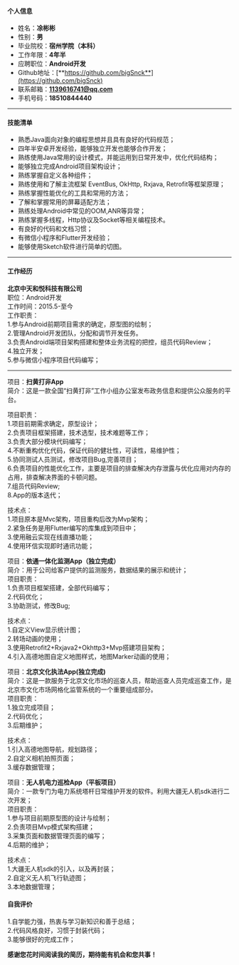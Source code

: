 #### 个人信息
* 姓名：**凃彬彬**
* 性别：**男**
* 毕业院校：**宿州学院（本科）**
* 工作年限：**4年半**
* 应聘职位：**Android开发**
* Github地址：[**https://github.com/bigSnck**](https://github.com/bigSnck)
* 联系邮箱：**1139616741@qq.com**
* 手机号码：**18510844440**

----------
#### 技能清单
* 熟悉Java面向对象的编程思想并且具有良好的代码规范；
* 四年半安卓开发经验，能够独立开发也能够合作开发；
* 熟练使用Java常用的设计模式，并能运用到日常开发中，优化代码结构；
* 能够独立完成Android项目架构设计；
* 熟练掌握自定义各种组件；
* 熟练使用和了解主流框架 EventBus, OkHttp, Rxjava, Retrofit等框架原理；
* 熟练掌握性能优化的工具和常用的方法；
* 了解和掌握常用的屏幕适配方法；
* 熟练处理Android中常见的OOM,ANR等异常；
* 熟练掌握多线程，Http协议及Socket等相关编程技术。
* 有良好的代码和文档习惯； 
* 有微信小程序和Flutter开发经验；
* 能够使用Sketch软件进行简单的切图。


----------


#### 工作经历

 **北京中天和悦科技有限公司**<br>
 职位：Android开发 <br>
 工作时间：2015.5-至今<br>
 工作职责：<br>
 1.参与Android前期项目需求的确定，原型图的绘制；<br>
 2.管理Android开发团队，分配和调节开发任务。<br>
 3.负责Android端项目架构搭建和整体业务流程的把控，组员代码Review；<br>
 4.独立开发；<br>
 5.参与微信小程序项目代码编写；<br>
 

----------
项目：**扫黄打非App**<br>
简介：这是一款全国“扫黄打非”工作小组办公室发布政务信息和提供公众服务的平台。<br>

项目职责：<br>
1.项目前期需求确定，原型设计；<br>
2.负责项目框架搭建，技术选型，技术难题等工作；<br>
3.负责大部分模块代码编写；<br>
4.不断重构优化代码，保证代码的健壮性，可读性，易维护性；<br>
5.协同测试人员测试，修改项目Bug,完善项目；<br>
6.负责项目的性能优化工作，主要是项目的排查解决内存泄露与优化应用对内存的占用，排查解决界面的卡顿问题。<br>
7.组员代码Review;<br>
8.App的版本迭代；<br>

技术点：<br>
1.项目原本是Mvc架构，项目重构后改为Mvp架构；<br>
2.紧急任务是用Flutter编写的库集成到项目中；<br>
3.使用融云实现在线直播功能；<br>
4.使用环信实现即时通讯功能；<br>

项目：**依通一体化监测App（独立完成）** <br>
简介：用于公司给客户提供的监测服务，数据结果的展示和统计；<br>
项目职责：<br>
1.负责项目框架搭建，全部代码编写；<br>
2.代码优化；<br>
3.协助测试，修改Bug; <br>

技术点：<br>
1.自定义View显示统计图；<br>
2.转场动画的使用；<br>
3.使用Retrofit2+Rxjava2+Okhttp3+Mvp搭建项目架构；<br>
4.引入高德地图自定义地图样式，地图Marker动画的使用；<br>

项目：**北京文化执法App(独立完成)** <br>
简介：这是一款服务于北京文化市场的巡查人员，帮助巡查人员完成巡查工作，是北京市文化市场网格化监管系统的一个重要组成部分。<br>
项目职责：<br>
1.独立完成项目；<br>
2.代码优化；<br>
3.后期维护；<br>

技术点：<br>
1.引入高德地图导航，规划路径；<br>
2.自定义相机拍照页面；<br>
3.缓存数据管理；<br>

项目：**无人机电力巡检App（平板项目）** <br>
简介：一款专门为电力系统塔杆日常维护开发的软件。利用大疆无人机sdk进行二次开发；<br>
项目职责：<br>
1.参与项目前期原型图的设计与绘制；<br>
2.负责项目Mvp模式架构搭建；<br>
3.采集页面和数据管理页面的编写；<br>
4.后期的维护；<br>

技术点：<br>
1.大疆无人机sdk的引入，以及再封装；<br>
2.自定义无人机飞行轨迹图；<br>
3.本地数据管理；<br>

#### 自我评价<br>
1.自学能力强，热衷与学习新知识和善于总结；<br>
2.代码风格良好，习惯于封装代码；<br>
3.能够很好的完成工作；<br>

**感谢您花时间阅读我的简历，期待能有机会和您共事！** <br>
